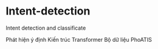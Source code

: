 # Intent-detection
Intent detection and classificate

Phát hiện ý định
Kiến trúc Transformer
Bộ dữ liệu PhoATIS
